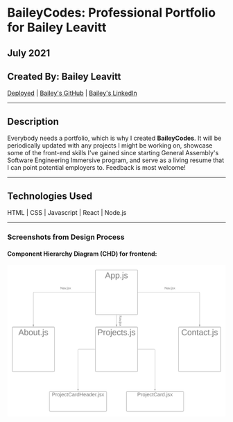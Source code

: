 # BaileyCodes: Professional Portfolio for Bailey Leavitt
## July 2021

## Created By: Bailey Leavitt

[Deployed](http://www.baileycodes.com) | [Bailey's GitHub](https://www.github.com/baileyjean) | [Bailey's LinkedIn](https://www.linkedin.com/in/baileyleavitt)

***

## Description

Everybody needs a portfolio, which is why I created **BaileyCodes**. It will be periodically updated with any projects I might be working on, showcase some of the front-end skills I've gained since starting General Assembly's Software Engineering Immersive program, and serve as a living resume that I can point potential employers to. Feedback is most welcome!

***

## Technologies Used
HTML | CSS | Javascript | React | Node.js

***

### Screenshots from Design Process

#### Component Hierarchy Diagram (CHD) for frontend:
![CHD](./styles/../src/styles/images/BaileyCodesCHD.png)
